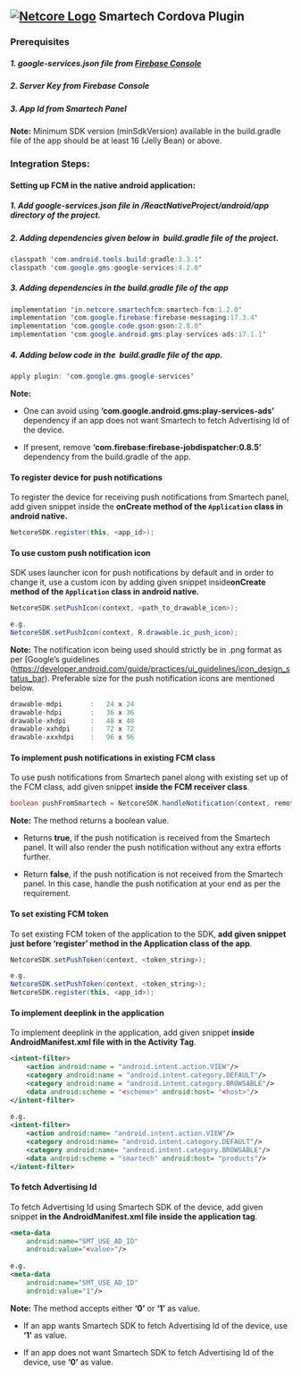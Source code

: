 

## [![Netcore Logo](https://netcore.in/wp-content/themes/netcore/img/Netcore-new-Logo.png)](http:www.netcore.in)   Smartech Cordova Plugin 
### Prerequisites
##### 1. google-services.json file from [Firebase Console](https://console.firebase.google.com/)
##### 2. Server Key​​ from ​Firebase Console
##### 3. App Id from Smartech Panel
**Note:** Minimum SDK version (minSdkVersion) available in the build.gradle file of the app should be at least 16 (Jelly Bean) or above.

### Integration Steps:
#### Setting up FCM in the native android application:
##### 1. Add google-services.json file in /ReactNativeProject/android/app directory of the project.
##### 2. Adding dependencies given below in ​ build.gradle file of the project​.​

```java
classpath 'com.android.tools.build:gradle:3.3.1'
classpath 'com.google.gms:google-services:4.2.0'
```
##### 3. Adding dependencies in the build.gradle file of the app

```java
implementation 'in.netcore.smartechfcm:smartech-fcm:1.2.0'
implementation 'com.google.firebase:firebase-messaging:17.3.4'
implementation 'com.google.code.gson:gson:2.8.0'
implementation 'com.google.android.gms:play-services-ads:17.1.1'
```
##### 4. Adding below code in the ​ build.gradle file of the app​​.

```java
apply plugin: 'com.google.gms.google-services'
```

**Note:​​**

-   One can avoid using  **‘com.google.android.gms:play-services-ads’**  dependency if an app does not want Smartech to fetch Advertising Id of the device.
    
-   If present, remove  **‘com.firebase:firebase-jobdispatcher:0.8.5’**  dependency from the build.gradle of the app.


#### To register device for push notifications
To register the device for receiving push notifications from Smartech panel​, add given snippet inside the **onCreate method of the ``Application`` class in android native​​.**
```java
NetcoreSDK.register(this, <app_id>);
```

#### To use custom push notification icon
SDK uses launcher icon for push notifications by default and in order to change it, use a custom icon by adding given snippet inside ​**onCreate method of the ``Application`` class in android native​​.**
```java
NetcoreSDK.setPushIcon(context, <path_to_drawable_icon>);

e.g. 
NetcoreSDK.setPushIcon(context, R.drawable.ic_push_icon);
```
**Note:** The notification icon being used should strictly be in .png format as per [Google’s guidelines (https://developer.android.com/guide/practices/ui_guidelines/icon_design_status_bar)​. Preferable size for the push notification icons are mentioned below.
```java
drawable-mdpi		:	24 x 24
drawable-hdpi		:	36 x 36
drawable-xhdpi		:	48 x 48
drawable-xxhdpi		:	72 x 72
drawable-xxxhdpi	:	96 x 96
```

#### To implement push notifications in existing FCM class
To use push notifications from Smartech panel along with existing set up of the FCM class, add given snippet ​**inside the FCM receiver class​​**.
```java
boolean pushFromSmartech = NetcoreSDK.handleNotification(context, remoteMessage.getData());
```
**Note​​:** The method returns a boolean value.

- Returns **true​**, if the push notification is received from the Smartech panel. It will also render the push notification without any extra efforts further.

- Return ​**false​**, if the push notification is not received from the Smartech panel. In this case, handle the push notification at your end as per the requirement.

#### To set existing FCM token
To set existing FCM token of the application to the SDK, **add given snippet just before ‘register’ method in the Application class of the app**.
```java
NetcoreSDK.setPushToken(context, <token_string>);

e.g.
NetcoreSDK.setPushToken(context, <token_string>);
NetcoreSDK.register(this, <app_id>);
```

#### To implement deeplink in the application
To implement deeplink in the application, add given snippet **inside AndroidManifest.xml file with in the Activity Tag**.
```xml
<intent-filter>
	<action android:name = "android.intent.action.VIEW"/>
	<category android:name = "android.intent.category.DEFAULT"/>
	<category android:name = "android.intent.category.BROWSABLE"/>
	<data android:scheme = "<scheme>" android:host= "<host>"/>
</intent-filter>
    
e.g.
<intent-filter>
	<action android:name= "android.intent.action.VIEW"/>
	<category android:name= "android.intent.category.DEFAULT"/>
	<category android:name= "android.intent.category.BROWSABLE"/>
	<data android:scheme = "smartech" android:host= "products"/>
</intent-filter>
``` 

 #### To fetch Advertising Id

To fetch Advertising Id using Smartech SDK of the device, add given snippet  **in the AndroidManifest.xml file inside the application tag**.

```xml
<meta-data
	android:name="SMT_USE_AD_ID"
	android:value="<value>"/>
	
e.g.
<meta-data
	android:name="SMT_USE_AD_ID"
	android:value="1"/>
```

**Note​​:**  The method accepts either  **‘0’**  or  **‘1’**  as value.

-   If an app wants Smartech SDK to fetch Advertising Id of the device, use  **‘1’**  as value.
    
-   If an app does not want Smartech SDK to fetch Advertising Id of the device, use  **‘0’**  as value.

